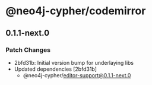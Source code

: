 # @neo4j-cypher/codemirror

## 0.1.1-next.0

### Patch Changes

- 2bfd31b: Initial version bump for underlaying libs
- Updated dependencies [2bfd31b]
  - @neo4j-cypher/editor-support@0.1.1-next.0
